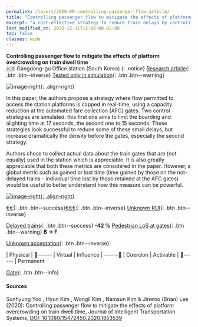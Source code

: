 ```yaml
---
permalink: /levers/2020-KR-controlling-passenger-flow-article/
title: "Controlling passenger flow to mitigate the effects of platform overcrowding on train dwell time"
excerpt: "a cost-effective strategy to reduce train delays by controlling passenger flow at the station entry"
last_modified_at: 2023-12-11T12:00:00-02:00
toc: false
classes: wide
---
```


**Controlling passenger flow to mitigate the effects of platform overcrowding on train dwell time**<br>
🇰🇷  Gangdong-gu Office station (South Korea)
{: .notice}
[Research article](https://doi.org/10.1080/15472450.2020.1853539){: .btn .btn--inverse}
[Tested only in simulation](https://doi.org/10.1080/15472450.2020.1853539){: .btn .btn--warning}

![image-right](https://github.com/Mind-the-Cap/Mind-the-Cap.github.io/assets/19514464/e2579157-d54b-4bc7-9691-cc0c0b7c1af2){: .align-right}

In this paper, the authors propose a strategy where flow permitted to access the station platforms is capped in real-time, using a capacity reduction at the automated fare collection (AFC) gates.
Two control strategies are simulated: this first one aims to limit the boarding and alighting time at 17 seconds, the second one to 15 seconds. These strategies look successful to reduce some of these small delays, but increase dramatically the density before the gates, especially the second strategy.

Authors chose to collect actual data about the train gates that are (not equally) used in the station which is appreciable. It is also greatly appreciable that both these metrics are considered in the paper. However, a global metric such as gained or lost time (time gained by those on the not-delayed trains - individual time lost by those retained at the AFC gates) would be useful to better understand how this measure can be powerful.

[![image-right](https://github.com/Mind-the-Cap/Mind-the-Cap.github.io/assets/19514464/0f6e3bf5-284e-4811-91a7-e16e941fe310){: .align-right}](https://www.openstreetmap.org/node/6094326942)

[€€](#link){: .btn .btn--success}[€€€](#link){: .btn .btn--inverse} 
[Unknown ROI](#link){: .btn .btn--inverse}

[Delayed trains](#link){: .btn .btn--success} **-42 %**
[Pedestrian LoS at gates](#link){: .btn .btn--warning} **B -> F**

[Unknown acceptation](#link){: .btn .btn--inverse}

| Physical | 🔵------ | Virtual
| Influence | ------🔵 | Coercion
| Activable | 🔵------ | Permanent

[Gate](#link){: .btn .btn--info}

#### Sources
Sunhyung Yoo , Hyun Kim , Wongil Kim , Namsun Kim & Jinwoo (Brian) Lee (2020): Controlling passenger flow to mitigate the effects of platform overcrowding on train dwell time, Journal of Intelligent Transportation Systems, [DOI: 10.1080/15472450.2020.1853539](https://doi.org/10.1080/15472450.2020.1853539)
